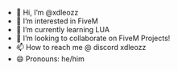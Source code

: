 - 👋 Hi, I’m @xdleozz
- 👀 I’m interested in FiveM
- 🌱 I’m currently learning LUA
- 💞️ I’m looking to collaborate on FiveM Projects!
- 📫 How to reach me @ discord xdleozz
- 😄 Pronouns: he/him

<!---
xdleozz/xdleozz is a ✨ special ✨ repository because its `README.md` (this file) appears on your GitHub profile.
You can click the Preview link to take a look at your changes.
--->

